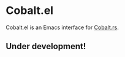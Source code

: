 # Cobalt.el
Cobalt.el is an Emacs interface for [Cobalt.rs](https://github.com/cobalt-org/cobalt.rs).

## Under development!
